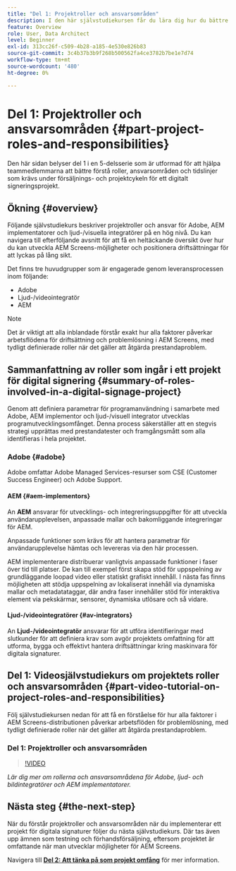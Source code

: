```yaml
---
title: "Del 1: Projektroller och ansvarsområden"
description: I den här självstudiekursen får du lära dig hur du bättre förstår roller, ansvarsområden och tidslinjer som krävs under försäljnings- och projektlivscykeln för ett digitalt signeringsprojekt.
feature: Overview
role: User, Data Architect
level: Beginner
exl-id: 313cc26f-c509-4b28-a185-4e530e826b83
source-git-commit: 3c4b37b3b9f268b500562fa4ce3782b7be1e7d74
workflow-type: tm+mt
source-wordcount: '480'
ht-degree: 0%

---
```


# Del 1: Projektroller och ansvarsområden {#part-project-roles-and-responsibilities}

Den här sidan belyser del 1 i en 5-delsserie som är utformad för att hjälpa teammedlemmarna att bättre förstå roller, ansvarsområden och tidslinjer som krävs under försäljnings- och projektcykeln för ett digitalt signeringsprojekt.

## Ökning {#overview}

Följande självstudiekurs beskriver projektroller och ansvar för Adobe, AEM implementatorer och ljud-/visuella integratörer på en hög nivå. Du kan navigera till efterföljande avsnitt för att få en heltäckande översikt över hur du kan utveckla AEM Screens-möjligheter och positionera driftsättningar för att lyckas på lång sikt.

Det finns tre huvudgrupper som är engagerade genom leveransprocessen inom följande:

* Adobe
* Ljud-/videointegratör
* AEM

>[!NOTE]
>
>Det är viktigt att alla inblandade förstår exakt hur alla faktorer påverkar arbetsflödena för driftsättning och problemlösning i AEM Screens, med tydligt definierade roller när det gäller att åtgärda prestandaproblem.

## Sammanfattning av roller som ingår i ett projekt för digital signering {#summary-of-roles-involved-in-a-digital-signage-project}

Genom att definiera parametrar för programanvändning i samarbete med Adobe, AEM implementor och ljud-/visuell integrator utvecklas programutvecklingsomfånget. Denna process säkerställer att en stegvis strategi upprättas med prestandatester och framgångsmått som alla identifieras i hela projektet.

### Adobe {#adobe}

Adobe omfattar Adobe Managed Services-resurser som CSE (Customer Success Engineer) och Adobe Support.

#### AEM {#aem-implementors}

An **AEM** ansvarar för utvecklings- och integreringsuppgifter för att utveckla användarupplevelsen, anpassade mallar och bakomliggande integreringar för AEM.

Anpassade funktioner som krävs för att hantera parametrar för användarupplevelse hämtas och levereras via den här processen.

AEM implementerare distribuerar vanligtvis anpassade funktioner i faser över tid till platser. De kan till exempel först skapa stöd för uppspelning av grundläggande loopad video eller statiskt grafiskt innehåll. I nästa fas finns möjligheten att stödja uppspelning av lokaliserat innehåll via dynamiska mallar och metadatataggar, där andra faser innehåller stöd för interaktiva element via pekskärmar, sensorer, dynamiska utlösare och så vidare.

#### Ljud-/videointegratörer {#av-integrators}

An **Ljud-/videointegratör** ansvarar för att utföra identifieringar med slutkunder för att definiera krav som avgör projektets omfattning för att utforma, bygga och effektivt hantera driftsättningar kring maskinvara för digitala signaturer.

## Del 1: Videosjälvstudiekurs om projektets roller och ansvarsområden {#part-video-tutorial-on-project-roles-and-responsibilities}

Följ självstudiekursen nedan för att få en förståelse för hur alla faktorer i AEM Screens-distributionen påverkar arbetsflöden för problemlösning, med tydligt definierade roller när det gäller att åtgärda prestandaproblem.

### Del 1: Projektroller och ansvarsområden

>[!VIDEO](https://video.tv.adobe.com/v/28375)

*Lär dig mer om rollerna och ansvarsområdena för Adobe, ljud- och bildintegratörer och AEM implementatorer.*

## Nästa steg {#the-next-step}

När du förstår projektroller och ansvarsområden när du implementerar ett projekt för digitala signaturer följer du nästa självstudiekurs. Där tas även upp ämnen som testning och förhandsförsäljning, eftersom projektet är omfattande när man utvecklar möjligheter för AEM Screens.

Navigera till **[Del 2: Att tänka på som projekt omfång](project-considerations.md)** för mer information.
